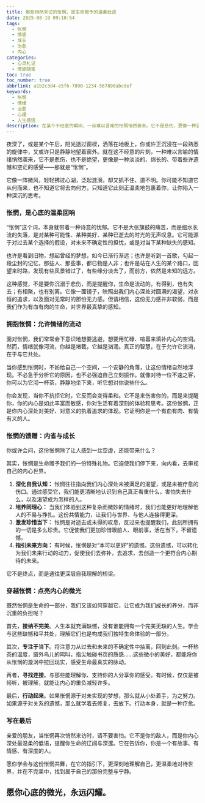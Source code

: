 ```yaml
---
title: 那些悄然来访的怅惘，是生命赠予的温柔低语
date: 2025-08-19 09:10:54
tags:
  - 怅惘
  - 情感
  - 成长
  - 治愈
  - 内心
categories:
  - 心灵札记
  - 情感随笔
toc: true
toc_number: true
abbrlink: a1b2c3d4-e5f6-7890-1234-567890abcdef
keywords:
  - 怅惘
  - 情绪
  - 治愈
  - 心理
  - 人生感悟
description: 在某个不经意的瞬间，一丝难以言喻的怅惘悄然袭来。它不是悲伤，更像一种温柔的低语，提醒我们生命的辽阔与无常。这篇文章将带你走进这份复杂的情绪，学会如何与它共处，并在其中发现成长的力量与内心的宁静。
---
```


夜深了，或是某个午后，阳光透过窗棂，洒落在地板上，你或许正沉浸在一段熟悉的旋律中，又或许只是静静地望着窗外。就在这不经意的片刻，一种难以言喻的情绪悄然袭来，它不是悲伤，也不是绝望，更像是一种淡淡的、绵长的、带着些许遗憾和空茫的感受——那就是“怅惘”。

它像一阵微风，轻轻拂过心湖，泛起涟漪，却又抓不住、道不明。你可能不知道它从何而来，也不知道它将去向何方，只知道它此刻正温柔地包裹着你，让你陷入一种深沉的思考。

### 怅惘，是心底的温柔回响

“怅惘”这个词，本身就带着一种诗意的忧郁。它不是大张旗鼓的痛苦，而是细水长流的失落，是对某种可能性、某种美好、某种已逝去的时光的无声叹息。它可能源于对过去某个选择的假设，对未来不确定性的担忧，或是对当下某种缺失的感知。

也许是看到旧物，想起曾经的梦想，如今已渐行渐远；也许是听到一首歌，勾起一段尘封的记忆，那些人、那些事，都已物是人非；也许是站在人生的某个路口，回望来时路，发现有些风景错过了，有些缘分淡去了，而前方，依然是未知的远方。

这种感觉，不是要你沉溺于悲伤，而是提醒你，生命是流动的，有得到，也有失去；有相聚，也有别离。它像一面镜子，映照出我们内心深处对圆满的渴望，对永恒的追求，以及面对无常时的那份无力感。但请相信，这份无力感并非软弱，而是我们作为有血有肉的生命，对世界最真挚的感知。

### 拥抱怅惘：允许情绪的流动

面对怅惘，我们常常会下意识地想要逃避，想要用忙碌、喧嚣来填补内心的空洞。然而，情绪就像河流，你越是堵截，它越是汹涌。真正的智慧，在于允许它流淌，在于与它共处。

当你感到怅惘时，不妨给自己一个空间，一个安静的角落，让这份情绪自然地浮现。不必急于分析它的原因，也不必强迫自己立刻振作。就像对待一位不速之客，你可以为它沏一杯茶，静静地坐下来，听它想对你说些什么。

你会发现，当你不抗拒它时，它反而会变得柔和。它不是来伤害你的，而是来提醒你，你的内心是如此丰富而敏感，你对生活有着深刻的体验和思考。这份怅惘，正是你内心深处对美好、对意义的执着追求的体现。它证明你是一个有血有肉、有情有义的人。

### 怅惘的馈赠：内省与成长

你或许会问，这份怅惘除了让人感到一丝空虚，还能带来什么？

其实，怅惘是生命赠予我们的一份特殊礼物。它迫使我们停下来，向内看，去审视自己的内心世界。

1.  **深化自我认知：** 怅惘往往指向我们内心深处未被满足的渴望，或是未被疗愈的伤口。通过感受它，我们能更清晰地认识到自己真正看重什么，害怕失去什么，以及渴望成为怎样的人。
2.  **培养同理心：** 当我们体验到这种复杂而微妙的情绪时，我们也能更好地理解他人的不易与挣扎。这份共情能力，让我们与世界、与他人连接得更深。
3.  **激发珍惜当下：** 怅惘是对逝去或未得的叹息，反过来也提醒我们，此刻所拥有的一切是多么珍贵。它促使我们更加珍惜眼前人、眼前事，活在当下，不留遗憾。
4.  **指引未来方向：** 有时候，怅惘是对“本可以更好”的遗憾。这份遗憾，可以转化为我们未来行动的动力，促使我们去弥补，去追求，去创造一个更符合内心期待的未来。

它不是终点，而是通往更深层自我理解的桥梁。

### 穿越怅惘：点亮内心的微光

既然怅惘是生命的一部分，我们又该如何穿越它，让它成为我们成长的养分，而非沉重的负担呢？

首先，**接纳不完美**。人生本就充满缺憾，没有谁能拥有一个完美无缺的人生。学会与这些缺憾和平共处，理解它们也是构成我们独特生命体验的一部分。

其次，**专注于当下**。将注意力从过去和未来的不确定性中抽离，回到此刻。一杯热茶的温度，窗外鸟儿的鸣叫，指尖触碰书页的质感……这些微小的美好，都能将你从怅惘的漩涡中拉回现实，感受生命最真实的脉动。

再者，**寻找连接**。与那些能理解你、支持你的人分享你的感受。有时候，仅仅是被倾听，被理解，就能让内心的重负减轻许多。

最后，**行动起来**。如果怅惘源于对未实现的梦想，那么就从小处着手，为之努力。如果源于对关系的遗憾，那么就学着去修复，去放下。行动本身，就是一种疗愈。

### 写在最后

亲爱的朋友，当怅惘再次悄然来访时，请不要害怕。它不是你的敌人，而是你内心深处最温柔的低语，提醒你生命的辽阔与深邃。它在告诉你，你是一个有故事、有情感、有深度的人。

愿你学会与这份怅惘共舞，在它的指引下，更深刻地理解自己，更温柔地对待世界，并在不完美中，找到属于自己的那份完整与宁静。

愿你心底的微光，永远闪耀。
---